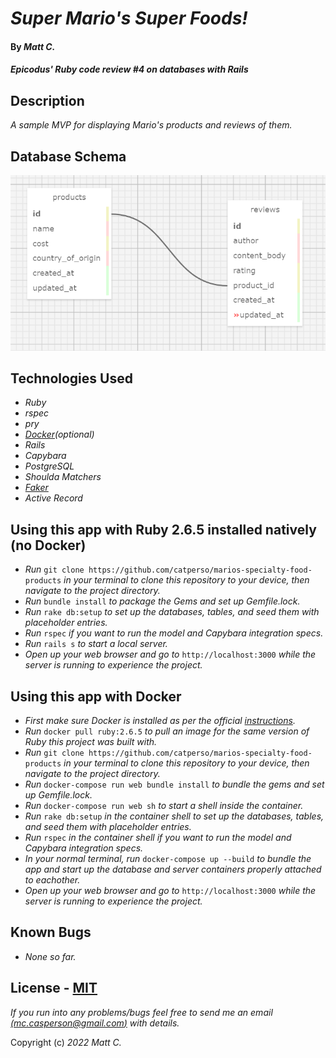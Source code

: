 # _Super Mario's Super Foods!_

#### By _**Matt C.**_

#### _Epicodus' Ruby code review #4 on databases with Rails_

## Description
_A sample MVP for displaying Mario's products and reviews of them._

## Database Schema
![Super Mario Database Schema](app\assets\images\schema.png?raw=true "Schema")

## Technologies Used
* _Ruby_
* _rspec_
* _pry_
* _[Docker](https://www.docker.com/)(optional)_
* _Rails_
* _Capybara_
* _PostgreSQL_
* _Shoulda Matchers_
* _[Faker](https://github.com/faker-ruby/faker)_
* _Active Record_

## Using this app with Ruby 2.6.5 installed natively (no Docker)

* _Run_ `git clone https://github.com/catperso/marios-specialty-food-products` _in your terminal to clone this repository to your device, then navigate to the project directory._
* _Run_ `bundle install` _to package the Gems and set up Gemfile.lock._
* _Run_ `rake db:setup` _to set up the databases, tables, and seed them with placeholder entries._
* _Run_ `rspec` _if you want to run the model and Capybara integration specs._
* _Run_ `rails s` _to start a local server._
* _Open up your web browser and go to_ `http://localhost:3000` _while the server is running to experience the project._

## Using this app with Docker

* _First make sure Docker is installed as per the official [instructions](https://docs.docker.com/get-docker/)._
* _Run_ `docker pull ruby:2.6.5` _to pull an image for the same version of Ruby this project was built with._
* _Run_ `git clone https://github.com/catperso/marios-specialty-food-products` _in your terminal to clone this repository to your device, then navigate to the project directory._
* _Run_ `docker-compose run web bundle install` _to bundle the gems and set up Gemfile.lock._
* _Run_ `docker-compose run web sh` _to start a shell inside the container._
* _Run_ `rake db:setup` _in the container shell to set up the databases, tables, and seed them with placeholder entries._
* _Run_ `rspec` _in the container shell if you want to run the model and Capybara integration specs._
* _In your normal terminal, run_ `docker-compose up --build` _to bundle the app and start up the database and server containers properly attached to eachother._
* _Open up your web browser and go to_ `http://localhost:3000` _while the server is running to experience the project._

## Known Bugs
* _None so far._

## License - [MIT](https://opensource.org/licenses/MIT)

_If you run into any problems/bugs feel free to send me an email [(mc.casperson@gmail.com)](mailto:mc.casperson@gmail.com) with details._

Copyright (c) _2022_ _Matt C._